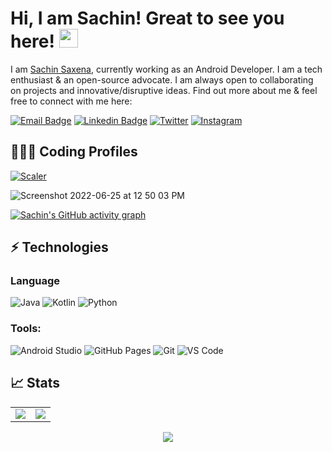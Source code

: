 # Hi, I am Sachin! Great to see you here! <img src="https://user-images.githubusercontent.com/22069181/174463920-4f087381-4a7c-4542-b866-5efbbbde62e7.gif" width="30px" height="30px">

I am [Sachin Saxena](http://saxenasachin.github.io/), currently working as an Android Developer. I am a tech enthusiast & an open-source advocate. I am always open to collaborating on projects and innovative/disruptive ideas. Find out more about me & feel free to connect with me here:

[![Email Badge](https://img.shields.io/badge/-Email-c14438?style=flat-square&logo=Gmail&logoColor=white&link=mailto:sachin.saxena1790@gmail.com)](mailto:sachin.saxena1790@gmail.com)
[![Linkedin Badge](https://img.shields.io/badge/-LinkedIn-blue?style=flat-square&logo=Linkedin&logoColor=white&link=https://www.linkedin.com/in/sachin1790/)](https://www.linkedin.com/in/sachin1790/)
[![Twitter](https://img.shields.io/badge/Twitter-1DA1F2?style=flat-square&logo=twitter&logoColor=white)](https://twitter.com/saxenakrsachin)
[![Instagram](https://img.shields.io/badge/Instagram-E4405F?style=flat-square&logo=instagram&logoColor=white)](https://www.instagram.com/saxenakrsachin/)

## 👨🏻‍💻 Coding Profiles

[![Scaler](https://img.shields.io/badge/Scaler-0056D2?style=for-the-badge&logo=Scala&logoColor=white)](https://www.scaler.com/academy/profile/f21895cfb0ee/)

![Screenshot 2022-06-25 at 12 50 03 PM](https://user-images.githubusercontent.com/22069181/175763141-87c63565-90c8-4015-81d3-d18325febf83.png)

[![Sachin's GitHub activity graph](https://github-readme-activity-graph.vercel.app/graph?username=saxenasachin&theme=xcode)](https://github.com/saxenasachin)

## ⚡ Technologies

### Language

![Java](https://img.shields.io/badge/Java-ED8B00?style=flat-square&logo=java&logoColor=white)
![Kotlin](https://img.shields.io/badge/Kotlin-0095D5?&style=flat-square&logo=kotlin&logoColor=white)
![Python](https://img.shields.io/badge/Python-FFD43B?style=flat-square&logo=python&logoColor=blue)

### Tools:

![Android Studio](https://img.shields.io/badge/Android_Studio-3DDC84?style=flat-square&logo=android-studio&logoColor=white)
![GitHub Pages](https://img.shields.io/badge/GitHub%20Pages-%23327FC7.svg?logo=github&style=flat-square&logoColor=white)
![Git](https://img.shields.io/badge/-Git-black?style=flat-square&logo=git)
![VS Code](https://img.shields.io/badge/-VS%20Code-007ACC?style=flat-square&logo=visual-studio-code)

## 📈 Stats

<table>
    <tr>
        <td>
            <img src="https://github-readme-stats.vercel.app/api?username=saxenasachin&include_all_commits=true&count_private=true&show_icons=true&line_height=20&theme=tokyonight"/>
        <td><img src="https://github-readme-stats.vercel.app/api/top-langs?username=saxenasachin&show_icons=true&locale=en&theme=tokyonight" />
        </td>
    </tr>
</table>
<p align="center">
    <img align="center" src="https://github-readme-streak-stats.herokuapp.com/?user=saxenasachin&theme=tokyonight" />
</p>

